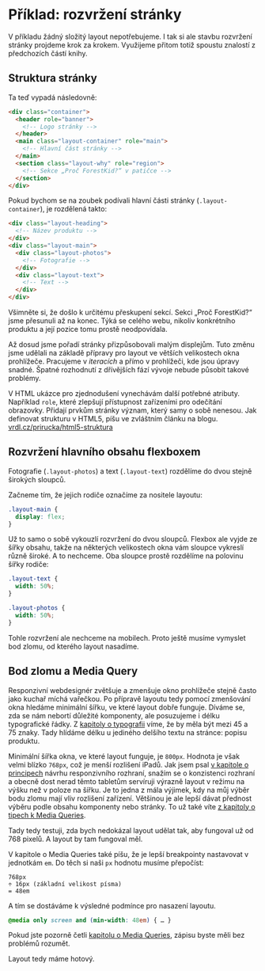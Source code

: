 
# Příklad: rozvržení stránky

V příkladu žádný složitý layout nepotřebujeme. I tak si ale stavbu rozvržení stránky projdeme krok za krokem. Využijeme přitom totiž spoustu znalostí z předchozích částí knihy.

## Struktura stránky

Ta teď vypadá následovně:

```html
<div class="container">
  <header role="banner">
    <!-- Logo stránky -->
  </header>
  <main class="layout-container" role="main">
    <!-- Hlavní část stránky -->      
  </main>
  <section class="layout-why" role="region">
    <!-- Sekce „Proč ForestKid?“ v patičce -->
  </section>    
</div>
```

Pokud bychom se na zoubek podívali hlavní části stránky (`.layout-container`), je rozdělená takto:


```html
<div class="layout-heading">
  <!-- Název produktu -->
</div>
<div class="layout-main">
  <div class="layout-photos">
    <!-- Fotografie -->
  </div>      
  <div class="layout-text">
    <!-- Text -->
  </div>            
</div>      
```

Všimněte si, že došlo k určitému přeskupení sekcí. Sekci „Proč ForestKid?“ jsme přesunuli až na konec. Týká se celého webu, nikoliv konkrétního produktu a její pozice tomu prostě neodpovídala. 

Až dosud jsme pořadí stránky přizpůsobovali malým displejům. Tuto změnu jsme udělali na základě přípravy pro layout ve větších velikostech okna prohlížeče. Pracujeme v *iteracích* a přímo v prohlížeči, kde jsou úpravy snadné. Špatné rozhodnutí z dřívějších fází vývoje nebude působit takové problémy.

V HTML ukázce pro zjednodušení vynechávám další potřebné atributy. Například `role`, které zlepšují přístupnost zařízeními pro odečítání obrazovky. Přidají prvkům stránky význam, který samy o sobě nenesou. Jak definovat strukturu v HTML5, píšu ve zvláštním článku na blogu. [vrdl.cz/prirucka/html5-struktura](http://www.vzhurudolu.cz/prirucka/html5-struktura)

## Rozvržení hlavního obsahu flexboxem

Fotografie (`.layout-photos`) a text (`.layout-text`) rozdělíme do dvou stejně širokých sloupců.

Začneme tím, že jejich rodiče označíme za nositele layoutu:

```css
.layout-main {
  display: flex;
}
```
Už to samo o sobě vykouzlí rozvržení do dvou sloupců. Flexbox ale vyjde ze šířky obsahu, takže na některých velikostech okna vám sloupce vykreslí různě široké. A to nechceme. Oba sloupce prostě rozdělíme na polovinu šířky rodiče:

```css
.layout-text {
  width: 50%;
}

.layout-photos {
  width: 50%;
}
```

Tohle rozvržení ale nechceme na mobilech. Proto ještě musíme vymyslet bod zlomu, od kterého layout nasadíme.

## Bod zlomu a Media Query

Responzivní webdesignér zvětšuje a zmenšuje okno prohlížeče stejně často jako kuchař míchá vařečkou. Po přípravě layoutu tedy pomocí zmenšování okna hledáme minimální šířku, ve které layout dobře funguje. Díváme se, zda se nám nebortí důležité komponenty, ale posuzujeme i délku typografické řádky. Z [kapitoly o typografii](typografie.md) víme, že by měla být mezi 45 a 75 znaky. Tady hlídáme délku u jediného delšího textu na stránce: popisu produktu.

Minimální šířka okna, ve které layout funguje, je `800px`. Hodnota je však velmi blízko `768px`, což je menší rozlišení iPadů. Jak jsem psal [v kapitole o principech](4-principy-ui.md) návrhu responzivního rozhraní, snažím se o konzistenci rozhraní a obecně dost nerad těmto tabletům servíruji výrazně layout v režimu na výšku než v poloze na šířku. Je to jedna z mála výjimek, kdy na můj výběr bodu zlomu mají vliv rozlišení zařízení. Většinou je ale lepší dávat přednost výběru podle obsahu komponenty nebo stránky. To už také víte [z kapitoly o tipech k Media Queries](media-queries-tipy.md).

Tady tedy testuji, zda bych nedokázal layout udělat tak, aby fungoval už od 768 pixelů. A layout by tam fungoval měl.

V kapitole o Media Queries také píšu, že je lepší breakpointy nastavovat v jednotkám `em`. Do těch si naši `px` hodnotu musíme přepočíst:

```
768px
÷ 16px (základní velikost písma)
= 48em
```

A tím se dostáváme k výsledné podmínce pro nasazení layoutu.

```css
@media only screen and (min-width: 48em) { … }
```

Pokud jste pozorně četli [kapitolu o Media Queries](css3-media-queries.md), zápisu byste měli bez problémů rozumět.

Layout tedy máme hotový. 
